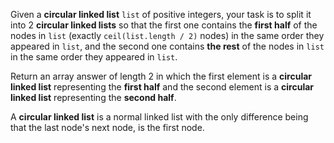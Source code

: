 Given a **circular linked list** `list` of positive integers, your task is to split it into 2 **circular linked lists** so that the first one contains the **first half** of the nodes in `list` (exactly `ceil(list.length / 2)` nodes) in the same order they appeared in `list`, and the second one contains **the rest** of the nodes in `list` in the same order they appeared in `list`.

Return an array answer of length 2 in which the first element is a **circular linked list** representing the **first half** and the second element is a **circular linked list** representing the **second half**.

A **circular linked list** is a normal linked list with the only difference being that the last node's next node, is the first node.